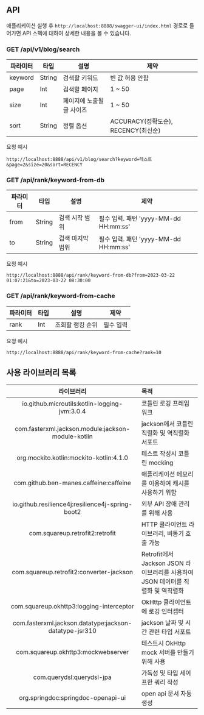 ## API

애플리케이션 실행 후 `http://localhost:8888/swagger-ui/index.html` 경로로 들어가면 API 스펙에 대하여 상세한 내용을 볼 수 있습니다.

### GET /api/v1/blog/search

| 파라미터 | 타입   | 설명             | 제약                           |
|------|------|----------------|------------------------------|
|keyword|String| 검색할 키워드        | 빈 값 허용 안함                    |
|page|Int| 검색할 페이지        | 1 ~ 50                       |
|size|Int| 페이지에 노출될 글 사이즈 | 1 ~ 50                       |
|sort|String| 정렬 옵션          | ACCURACY(정확도순), RECENCY(최신순) |

요청 예시

```text
http://localhost:8888/api/v1/blog/search?keyword=테스트&page=2&size=20&sort=RECENCY
```

### GET /api/rank/keyword-from-db

| 파라미터 | 타입   | 설명        | 제약                              |
|------|------|-----------|---------------------------------|
|from|String| 검색 시작 범위  | 필수 입력. 패턴 'yyyy-MM-dd HH:mm:ss' |
|to|String| 검색 마지막 범위 | 필수 입력. 패턴 'yyyy-MM-dd HH:mm:ss'        |

요청 예시

```text
http://localhost:8888/api/rank/keyword-from-db?from=2023-03-22 01:07:21&to=2023-03-22 08:30:00
```

### GET /api/rank/keyword-from-cache

| 파라미터 | 타입  | 설명        | 제약    |
|------|-----|-----------|-------|
| rank | Int | 조회할 랭킹 순위 | 필수 입력 |

요청 예시

```text
http://localhost:8888/api/rank/keyword-from-cache?rank=10
```

## 사용 라이브러리 목록

|라이브러리| 목적                                                       |
|:---:|:---------------------------------------------------------|
|io.github.microutils:kotlin-logging-jvm:3.0.4| 코틀린 로깅 프레임워크|
|com.fasterxml.jackson.module:jackson-module-kotlin| jackson에서 코틀린 직렬화 및 역직렬화 서포트|
|org.mockito.kotlin:mockito-kotlin:4.1.0| 테스트 작성시 코틀린 mocking|
|com.github.ben-manes.caffeine:caffeine| 애플리케이션 메모리를 이용하여 캐시를 사용하기 위함|
|io.github.resilience4j:resilience4j-spring-boot2| 외부 API 장애 관리를 위해 사용|
|com.squareup.retrofit2:retrofit| HTTP 클라이언트 라이브러리, 비동기 호출 가능|
|com.squareup.retrofit2:converter-jackson| Retrofit에서 Jackson JSON 라이브러리를 사용하여 JSON 데이터를 직렬화 및 역직렬화 |
|com.squareup.okhttp3:logging-interceptor| OkHttp 클라이언트에 로깅 인터셉터|
|com.fasterxml.jackson.datatype:jackson-datatype-jsr310| jackson 날짜 및 시간 관련 타입 서포트|
|com.squareup.okhttp3:mockwebserver| 테스트시 OkHttp mock 서버를 만들기 위해 사용|
|com.querydsl:querydsl-jpa| 가독성 및 타입 세이프한 쿼리 작성|
|org.springdoc:springdoc-openapi-ui| open api 문서 자동 생성|